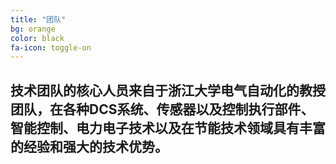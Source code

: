 ```yaml
---
title: "团队"
bg: orange
color: black
fa-icon: toggle-on
---
```


## 技术团队的核心人员来自于浙江大学电气自动化的教授团队，在各种DCS系统、传感器以及控制执行部件、智能控制、电力电子技术以及在节能技术领域具有丰富的经验和强大的技术优势。